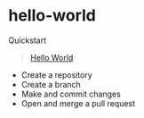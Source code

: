 # hello-world
Quickstart

> [Hello World](https://docs.github.com/en/get-started/quickstart/hello-world)
- Create a repository
- Create a branch
- Make and commit changes
- Open and merge a pull request
